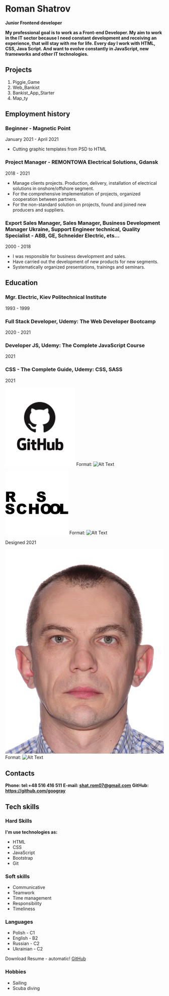 # Roman Shatrov

**Junior Frontend developer**

**My professional goal is to work as a Front-end Developer. My aim to work in the IT sector because I need constant development and receiving an experience, that will stay with me for life. Every day I work with HTML, CSS, Java Script. And want to evolve constantly in JavaScript, new frameworks and other IT technologies.**

## Projects

1. Piggie_Game
2. Web_Bankist
3. Bankist_App_Starter
4. Map_ty

## Employment history

### Beginner - Magnetic Point

January 2021 - April 2021

- Cutting graphic templates from PSD to HTML

### Project Manager - REMONTOWA Electrical Solutions, Gdansk

2018 - 2021

- Manage clients projects. Production, delivery, installation of electrical solutions in onshore/offshore segment.
- For the comprehensive implementation of projects, organized cooperation between partners.
- For the non-standard solution on projects, found and joined new producers and suppliers.

### Export Sales Manager, Sales Manager, Business Development Manager Ukraine, Support Engineer technical, Quality Specialist - ABB, GE, Schneider Electric, ets...

2000 - 2018

- I was responsible for business development and sales.
- Have carried out the development of new products for new segments.
- Systematically organized presentations, trainings and seminars.

## Education

### Mgr. Electric, Kiev Politechnical Institute

1993 - 1999

### Full Stack Developer, Udemy: The Web Developer Bootcamp

2020 - 2021

### Developer JS, Udemy: The Complete JavaScript Course

2021

### CSS - The Complete Guide, Udemy: CSS, SASS

2021

![GitHub Logo](github.jpg)
Format: ![Alt Text](url)

![RSSchool Logo](rsschool.jpg)
Format: ![Alt Text](url)

Designed 2021

![Myphoto](photo.jpg)
Format: ![Alt Text](url)

## Contacts

**Phone: tel:+48 516 416 511**
**E-mail: shat.rom07@gmail.com**
**GitHub: https://github.com/googray**

## Tech skills

### Hard Skills

**I'm use technologies as:**

- HTML
- CSS
- JavaScript
- Bootstrap
- Git

### Soft skills

- Communicative
- Teamwork
- Time management
- Responsibility
- Timeliness

### Languages

- Polish - C1
- English - B2
- Russian - C2
- Ukrainian - C2

Download Resume - automatic!
[GitHub](http://github.com/)

### Hobbies

- Sailing
- Scuba diving
